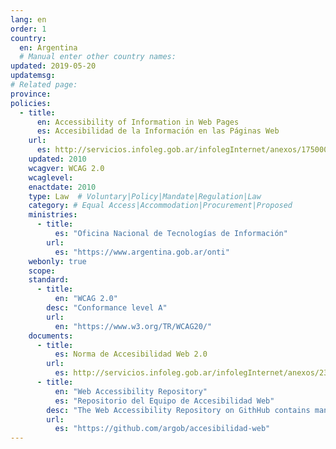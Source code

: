 ```yaml
---
lang: en
order: 1
country:
  en: Argentina
  # Manual enter other country names:
updated: 2019-05-20
updatemsg:
# Related page:
province:
policies:
  - title:
      en: Accessibility of Information in Web Pages
      es: Accesibilidad de la Información en las Páginas Web
    url:
      es: http://servicios.infoleg.gob.ar/infolegInternet/anexos/175000-179999/175694/norma.htm
    updated: 2010
    wcagver: WCAG 2.0
    wcaglevel:
    enactdate: 2010
    type: Law  # Voluntary|Policy|Mandate|Regulation|Law
    category: # Equal Access|Accommodation|Procurement|Proposed
    ministries:
      - title:
          es: "Oficina Nacional de Tecnologías de Información"
        url:
          es: "https://www.argentina.gob.ar/onti"
    webonly: true
    scope:
    standard:
      - title:
          en: "WCAG 2.0"
        desc: "Conformance level A"
        url:
          en: "https://www.w3.org/TR/WCAG20/"
    documents:
      - title:
          es: Norma de Accesibilidad Web 2.0
        url:
          es: http://servicios.infoleg.gob.ar/infolegInternet/anexos/230000-234999/233667/norma.htm
      - title:
          en: "Web Accessibility Repository"
          es: "Repositorio del Equipo de Accesibilidad Web"
        desc: "The Web Accessibility Repository on GithHub contains many resources as guides, posters, technical recommendations, etc."
        url:
          es: "https://github.com/argob/accesibilidad-web"
---
```

